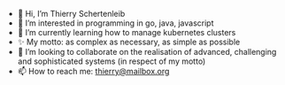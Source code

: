 - 👋 Hi, I’m Thierry Schertenleib
- 👀 I’m interested in programming in go, java, javascript
- 🌱 I’m currently learning how to manage kubernetes clusters
- ✨ My motto: as complex as necessary, as simple as possible
- 💞️ I’m looking to collaborate on the realisation of advanced, challenging and sophisticated systems (in respect of my motto)  
- 📫 How to reach me: thierry@mailbox.org

<!---
thische/thische is a ✨ special ✨ repository because its `README.md` (this file) appears on your GitHub profile.
You can click the Preview link to take a look at your changes.
--->

